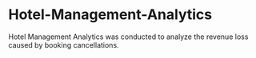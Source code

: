 # Hotel-Management-Analytics
Hotel Management Analytics was conducted to analyze the revenue loss caused by booking cancellations. 
